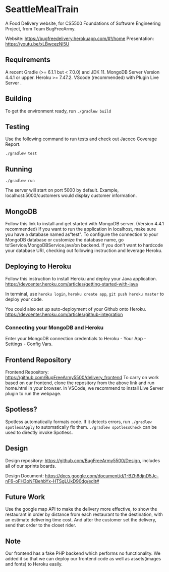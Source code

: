 # SeattleMealTrain

A Food Delivery website, for CS5500 Foundations of Software Engineering Project, from Team BugFreeArmy.

Website: https://bugfreedelivery.herokuapp.com/#!/home
Presentation: https://youtu.be/xLBwcezNl5U

## Requirements

A recent Gradle (>= 6.1.1 but < 7.0.0) and JDK 11.
MongoDB Server Version 4.4.1 or upper.
Heroku >= 7.47.2.
VScode (recommended) with Plugin Live Server .

## Building

To get the environment ready, run `./gradlew build`

## Testing
Use the following command to run tests and check out Jacoco Coverage Report.

`./gradlew test`

## Running

`./gradlew run`

The server will start on port 5000 by default.
Example, localhost:5000/customers would display customer information.

## MongoDB
Follow this link to install and get started with MongoDB server. (Version 4.4.1 recommended)
If you want to run the application in localhost, make sure you have a database named as“test".
To configure the connection to your MongoDB database or customize the database name, go to‘Service/MongoDBService.java’on backend.
If you don't want to hardcode your database URI, checking out following instruction and leverage Heroku.

## Deploying to Heroku

Follow this instruction to install Heroku and deploy your Java application. https://devcenter.heroku.com/articles/getting-started-with-java

In terminal, use  `heroku login`,  `heroku create app`, `git push heroku master` to deploy your code.

You could also set up auto-deployment of your Github onto Heroku. https://devcenter.heroku.com/articles/github-integration

### Connecting your MongoDB and Heroku
Enter your MongoDB connection credentials to Heroku - Your App - Settings - Config Vars.

## Frontend Repository
Frontend Repository: https://github.com/BugFreeArmy5500/delivery_frontend
To carry on work based on our frontend, clone the repository from the above link and run home.html in your browser. In VSCode, we recommend to install Live Server plugin to run the webpage.

## Spotless?

Spotless automatically formats code. If it detects errors, run `./gradlew spotlessApply`
to automatically fix them. `./gradlew spotlessCheck` can be used to directly invoke
Spotless.

## Design

Design repository: https://github.com/BugFreeArmy5500/Design, includes all of our sprints boards.

Design Document: https://docs.google.com/document/d/1-BZh8djnD5Jc-nF6-oFH3oNFBehbYx-HTSgLUkD90dg/edit#


## Future Work
Use the google map API to make the delivery more effective, to show the restaurant in order by distance from each restaurant to the destination, with an estimate delivering time cost. And after the customer set the delivery, send that order to the closet rider.

## Note
Our frontend has a fake PHP backend which performs no functionality. We added it so that we can deploy our frontend code as well as assets(images and fonts) to Heroku easily.
